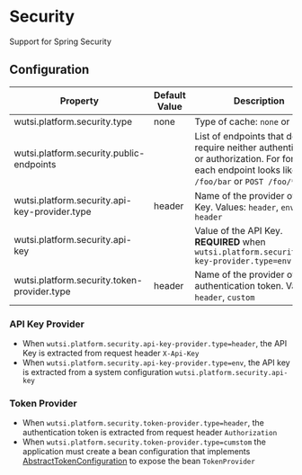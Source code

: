 # Security
Support for Spring Security

## Configuration
| Property | Default Value | Description |
|----------|---------------|-------------|
| wutsi.platform.security.type | none | Type of cache: `none` or `jwt` |
| wutsi.platform.security.public-endpoints | | List of endpoints that do not require neither authentication or authorization. For format of each endpoint looks like `GET /foo/bar` or `POST /foo/**` |
| wutsi.platform.security.api-key-provider.type | header | Name of the provider of API Key. Values: `header`, `env`. `header` |
| wutsi.platform.security.api-key |  | Value of the API Key. **REQUIRED** when `wutsi.platform.security.api-key-provider.type=env` |
| wutsi.platform.security.token-provider.type | header | Name of the provider of authentication token. Values: `header`, `custom` |

### API Key Provider
- When `wutsi.platform.security.api-key-provider.type=header`, the API Key is extracted from request header `X-Api-Key`
- When `wutsi.platform.security.api-key-provider.type=env`, the API key is extracted from a system configuration `wutsi.platform.security.api-key`

### Token Provider
- When `wutsi.platform.security.token-provider.type=header`, the authentication token is extracted from request header `Authorization`
- When `wutsi.platform.security.token-provider.type=cumstom` the application must create a bean configuration that implements [AbstractTokenConfiguration](https://github.com/wutsi/wutsi-platform-core/blob/master/src/main/kotlin/com/wutsi/platform/core/security/spring/AbstractTokenConfiguration.kt) to expose the bean `TokenProvider`
